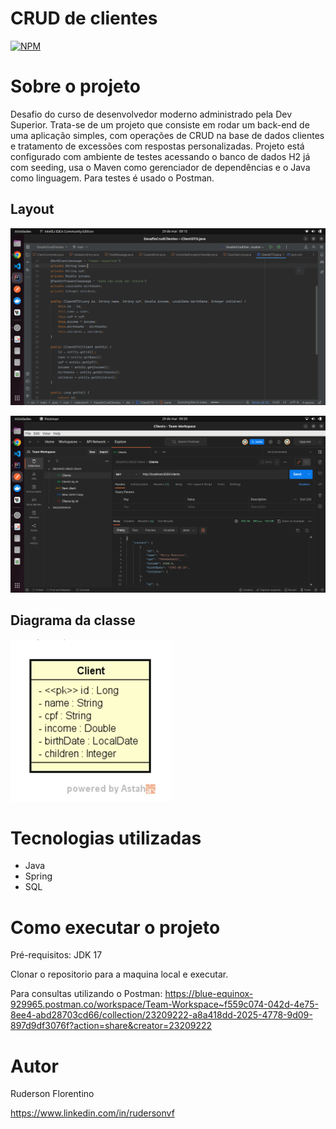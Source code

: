 # CRUD de clientes
[![NPM](https://img.shields.io/npm/l/react)](https://github.com/devsuperior/sds1-wmazoni/blob/master/LICENSE) 

# Sobre o projeto

Desafio do curso de desenvolvedor moderno administrado pela Dev Superior.
Trata-se de um projeto que consiste em rodar um back-end de uma aplicação simples, com operações de CRUD na base de dados clientes e tratamento de excessões com respostas personalizadas.
Projeto está configurado com ambiente de testes acessando o banco de dados H2 já com seeding, usa o Maven como gerenciador de dependências e o Java como linguagem.
Para testes é usado o Postman.

## Layout
![Layout 1](https://github.com/Rudersonvf/assets/blob/main/crudJava.png)

![Layout 2](https://github.com/Rudersonvf/assets/blob/main/crudPost.png)

## Diagrama da classe
![Modelo Conceitual](https://github.com/Rudersonvf/assets/blob/main/clientUML.png)

# Tecnologias utilizadas
- Java
- Spring
- SQL

# Como executar o projeto

Pré-requisitos: JDK 17

Clonar o repositorio para a maquina local e executar.

Para consultas utilizando o Postman:
https://blue-equinox-929965.postman.co/workspace/Team-Workspace~f559c074-042d-4e75-8ee4-abd28703cd66/collection/23209222-a8a418dd-2025-4778-9d09-897d9df3076f?action=share&creator=23209222

# Autor

Ruderson Florentino

https://www.linkedin.com/in/rudersonvf
